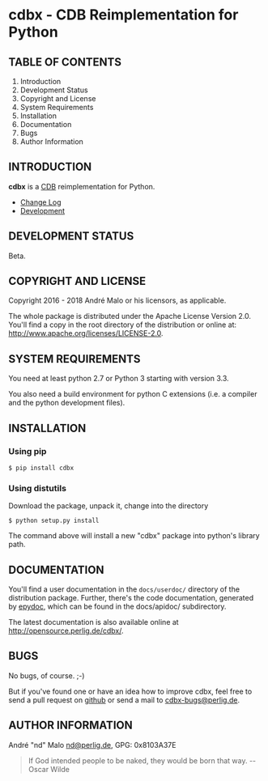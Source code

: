 # cdbx - CDB Reimplementation for Python

TABLE OF CONTENTS
-----------------

1. Introduction
1. Development Status
1. Copyright and License
1. System Requirements
1. Installation
1. Documentation
1. Bugs
1. Author Information


## INTRODUCTION

**cdbx** is a [CDB](https://cr.yp.to/cdb.html) reimplementation for Python.

* [Change Log](docs/CHANGES)
* [Development](docs/DEVELOPMENT.md)


## DEVELOPMENT STATUS

Beta.


## COPYRIGHT AND LICENSE

Copyright 2016 - 2018
André Malo or his licensors, as applicable.

The whole package is distributed under the Apache License Version 2.0.
You'll find a copy in the root directory of the distribution or online
at: <http://www.apache.org/licenses/LICENSE-2.0>.


## SYSTEM REQUIREMENTS

You need at least python 2.7 or Python 3 starting with version 3.3.

You also need a build environment for python C extensions (i.e. a compiler
and the python development files).


## INSTALLATION

### Using pip

```
$ pip install cdbx
```


### Using distutils

Download the package, unpack it, change into the directory

```
$ python setup.py install
```

The command above will install a new "cdbx" package into python's
library path.


## DOCUMENTATION

You'll find a user documentation in the `docs/userdoc/` directory of the
distribution package. Further, there's the code documentation, generated by
[epydoc](http://epydoc.sourceforge.net/), which can be found in the docs/apidoc/
subdirectory.

The latest documentation is also available online at
<http://opensource.perlig.de/cdbx/>.


## BUGS

No bugs, of course. ;-)

But if you've found one or have an idea how to improve cdbx, feel free to
send a pull request on [github](https://github.com/ndparker/cdbx) or
send a mail to <cdbx-bugs@perlig.de>.


## AUTHOR INFORMATION

André "nd" Malo <nd@perlig.de>, GPG: 0x8103A37E


>  If God intended people to be naked, they would be born that way.
>                                                   -- Oscar Wilde
